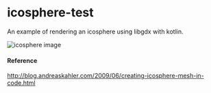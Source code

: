 # icosphere-test
An example of rendering an icosphere using libgdx with kotlin.

![icosphere image](https://i.imgur.com/6OxO2dd.png)

#### Reference
http://blog.andreaskahler.com/2009/06/creating-icosphere-mesh-in-code.html

